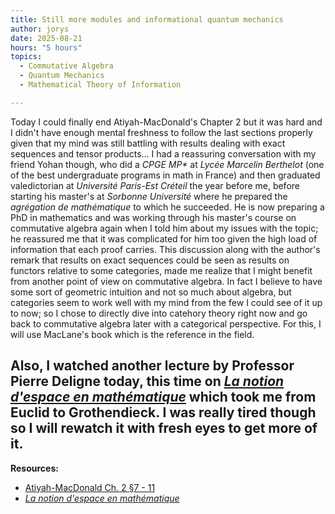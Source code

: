 ```yaml
---
title: Still more modules and informational quantum mechanics
author: jorys
date: 2025-08-21
hours: "5 hours"
topics:
  - Commutative Algebra
  - Quantum Mechanics
  - Mathematical Theory of Information

---
```




Today I could finally end Atiyah-MacDonald's Chapter 2 but it was hard and I didn't have enough mental freshness to follow the last sections properly given that my mind was still battling with results dealing with exact sequences and tensor products... I had a reassuring conversation with my friend Yohan though, who did a _CPGE MP*_ at _Lycée Marcelin Berthelot_ (one of the best undergraduate programs in math in France) and then graduated valedictorian at _Université Paris-Est Créteil_ the year before me, before starting his master's at _Sorbonne Université_ where he prepared the _agrégation de mathématique_ to which he succeeded. He is now preparing a PhD in mathematics and was working through his master's course on commutative algebra again when I told him about my issues with the topic; he reassured me that it was complicated for him too given the high load of information that each proof carries. This discussion along with the author's remark that results on exact sequences could be seen as results on functors relative to some categories, made me realize that I might benefit from another point of view on commutative algebra. In fact I believe to have some sort of geometric intuition and not so much about algebra, but categories seem to work well with my mind from the few I could see of it up to now; so I chose to directly dive into catehory theory right now and go back to commutative algebra later with a categorical perspective. For this, I will use MacLane's book which is the reference in the field.

Also, I watched another lecture by Professor Pierre Deligne today, this time on [_La notion d'espace en mathématique_](https://youtu.be/QBw08ns37wY?si=_CzjhUCSP6Ap9XYY) which took me from Euclid to Grothendieck. I was really tired though so I will rewatch it with fresh eyes to get more of it.
---
**Resources:**
* [Atiyah-MacDonald Ch. 2 §7 - 11](https://webhomes.maths.ed.ac.uk/~v1ranick/papers/atiyahmacdonald.pdf)
* [_La notion d'espace en mathématique_](https://youtu.be/QBw08ns37wY?si=_CzjhUCSP6Ap9XYY)
